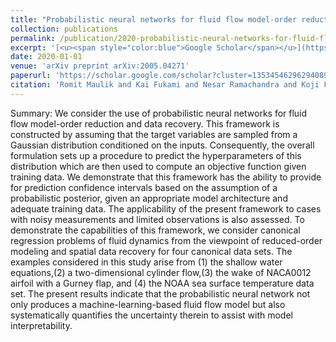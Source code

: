 ```yaml
---
title: "Probabilistic neural networks for fluid flow model-order reduction and data recovery"
collection: publications
permalink: /publication/2020-probabilistic-neural-networks-for-fluid-flow-model
excerpt: '[<u><span style="color:blue">Google Scholar</span></u>](https://scholar.google.com/scholar?q=Probabilistic+neural+networks+for+fluid+flow+model-order+reduction+and+data+recovery)'
date: 2020-01-01
venue: 'arXiv preprint arXiv:2005.04271'
paperurl: 'https://scholar.google.com/scholar?cluster=1353454629629408925&hl=en&oi=scholarr'
citation: 'Romit Maulik and Kai Fukami and Nesar Ramachandra and Koji Fukagata and Kunihiko Taira (2020). "Probabilistic neural networks for fluid flow model-order reduction and data recovery". arXiv preprint arXiv:2005.04271.'
---
```


Summary: We consider the use of probabilistic neural networks for fluid flow model-order reduction and data recovery. This framework is constructed by assuming that the target variables are sampled from a Gaussian distribution conditioned on the inputs. Consequently, the overall formulation sets up a procedure to predict the hyperparameters of this distribution which are then used to compute an objective function given training data. We demonstrate that this framework has the ability to provide for prediction confidence intervals based on the assumption of a probabilistic posterior, given an appropriate model architecture and adequate training data. The applicability of the present framework to cases with noisy measurements and limited observations is also assessed. To demonstrate the capabilities of this framework, we consider canonical regression problems of fluid dynamics from the viewpoint of reduced-order modeling and spatial data recovery for four canonical data sets. The examples considered in this study arise from (1) the shallow water equations,(2) a two-dimensional cylinder flow,(3) the wake of NACA0012 airfoil with a Gurney flap, and (4) the NOAA sea surface temperature data set. The present results indicate that the probabilistic neural network not only produces a machine-learning-based fluid flow model but also systematically quantifies the uncertainty therein to assist with model interpretability.

